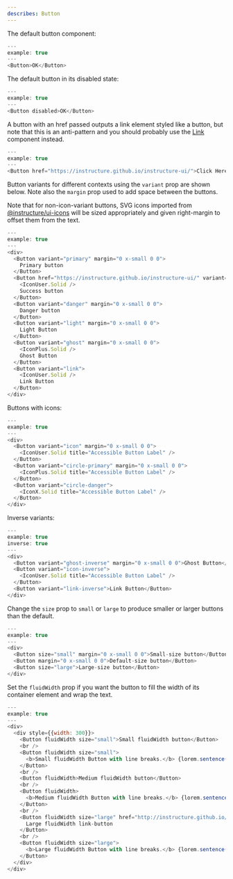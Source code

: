 ```yaml
---
describes: Button
---
```


The default button component:

```js
---
example: true
---
<Button>OK</Button>
```

The default button in its disabled state:

```js
---
example: true
---
<Button disabled>OK</Button>
```

A button with an href passed outputs a link element styled like a button, but note that
this is an anti-pattern and you should probably use the [Link](#Link) component instead.

```js
---
example: true
---
<Button href="https://instructure.github.io/instructure-ui/">Click Here</Button>
```

Button variants for different contexts using the `variant` prop are shown below. Note also
the `margin` prop used to add space between the buttons.

Note that for non-icon-variant buttons, SVG icons imported from
[@instructure/ui-icons](#ui-icons)
will be sized appropriately and given right-margin to offset them from the text.

```js
---
example: true
---
<div>
  <Button variant="primary" margin="0 x-small 0 0">
    Primary button
  </Button>
  <Button href="https://instructure.github.io/instructure-ui/" variant="success" margin="0 x-small 0 0">
    <IconUser.Solid />
    Success button
  </Button>
  <Button variant="danger" margin="0 x-small 0 0">
    Danger button
  </Button>
  <Button variant="light" margin="0 x-small 0 0">
    Light Button
  </Button>
  <Button variant="ghost" margin="0 x-small 0 0">
    <IconPlus.Solid />
    Ghost Button
  </Button>
  <Button variant="link">
    <IconUser.Solid />
    Link Button
  </Button>
</div>
```

Buttons with icons:

```js
---
example: true
---
<div>
  <Button variant="icon" margin="0 x-small 0 0">
    <IconUser.Solid title="Accessible Button Label" />
  </Button>
  <Button variant="circle-primary" margin="0 x-small 0 0">
    <IconPlus.Solid title="Accessible Button Label" />
  </Button>
  <Button variant="circle-danger">
    <IconX.Solid title="Accessible Button Label" />
  </Button>
</div>
```

Inverse variants:

```js
---
example: true
inverse: true
---
<div>
  <Button variant="ghost-inverse" margin="0 x-small 0 0">Ghost Button</Button>
  <Button variant="icon-inverse">
    <IconUser.Solid title="Accessible Button Label" />
  </Button>
  <Button variant="link-inverse">Link Button</Button>
</div>
```

Change the `size` prop to `small` or `large` to produce smaller or larger buttons than the default.

```js
---
example: true
---
<div>
  <Button size="small" margin="0 x-small 0 0">Small-size button</Button>
  <Button margin="0 x-small 0 0">Default-size button</Button>
  <Button size="large">Large-size button</Button>
</div>
```

Set the `fluidWidth` prop if you want the button to fill the width of its container element
and wrap the text.

```js
---
example: true
---
<div>
  <div style={{width: 300}}>
    <Button fluidWidth size="small">Small fluidWidth button</Button>
    <br />
    <Button fluidWidth size="small">
      <b>Small fluidWidth Button with line breaks.</b> {lorem.sentence()}
    </Button>
    <br />
    <Button fluidWidth>Medium fluidWidth button</Button>
    <br />
    <Button fluidWidth>
      <b>Medium fluidWidth Button with line breaks.</b> {lorem.sentence()}
    </Button>
    <br />
    <Button fluidWidth size="large" href="http://instructure.github.io/instructure-ui">
      Large fluidWidth link-button
    </Button>
    <br />
    <Button fluidWidth size="large">
      <b>Large fluidWidth Button with line breaks.</b> {lorem.sentence()}
    </Button>
  </div>
</div>
```
